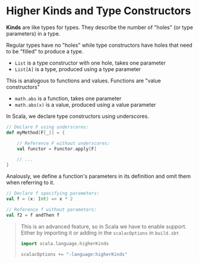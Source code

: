 # Higher Kinds and Type Constructors

**Kinds** are like types for types. They describe the number of "holes" (or type parameters) in a type.

Regular types have no "holes" while type constructors have holes that need to be "filled" to produce a type.

* `List` is a type constructor with one hole, takes one parameter
* `List[A]` is a type, produced using a type parameter

This is analogous to functions and values. Functions are "value constructors"

* `math.abs` is a function, takes one parameter
* `math.abs(x)` is a value, produced using a value parameter

In Scala, we declare type constructors using underscores.

```scala
// Declare F using underscores:
def myMethod[F[_]] = {

    // Reference F without underscores:
    val functor = Functor.apply[F]

    // ...
}
```

Analously, we define a function's parameters in its definition and omit them when referring to it.

```scala
// Declare f specifying parameters:
val f = (x: Int) => x * 2

// Reference f without parameters:
val f2 = f andThen f
```

> This is an advanced feature, so in Scala we have to enable support. Either by importing it or adding in the `scalacOptions` in `build.sbt`
>
> ```scala
> import scala.language.higherKinds
> ```
>
> ```scala
> scalacOptions += "-language:higherKinds"
> ```